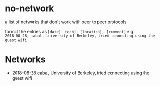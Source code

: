 # no-network
a list of networks that don't work with peer to peer protocols

format the entries as `[date] [tech], [location], [comment]` e.g.  
`2018-08-28, cabal, University of Berkeley, tried connecting using the guest wifi` 

# Networks
* 2018-08-28 [cabal](https://github.com/cabal-club/cabal/), University of Berkeley, tried connecting using the guest wifi
